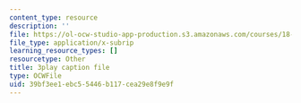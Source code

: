 ```yaml
---
content_type: resource
description: ''
file: https://ol-ocw-studio-app-production.s3.amazonaws.com/courses/18-06sc-linear-algebra-fall-2011/39bf3ee1ebc55446b117cea29e8f9e9f_Go2aLo7ZOlU.vtt
file_type: application/x-subrip
learning_resource_types: []
resourcetype: Other
title: 3play caption file
type: OCWFile
uid: 39bf3ee1-ebc5-5446-b117-cea29e8f9e9f
---
```


